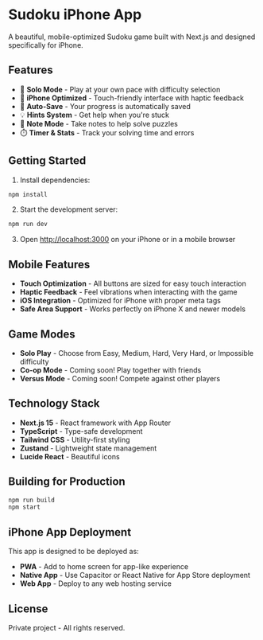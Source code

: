 # Sudoku iPhone App

A beautiful, mobile-optimized Sudoku game built with Next.js and designed specifically for iPhone.

## Features

- 🧩 **Solo Mode** - Play at your own pace with difficulty selection
- 📱 **iPhone Optimized** - Touch-friendly interface with haptic feedback
- 💾 **Auto-Save** - Your progress is automatically saved
- 💡 **Hints System** - Get help when you're stuck
- 📝 **Note Mode** - Take notes to help solve puzzles
- ⏱️ **Timer & Stats** - Track your solving time and errors

## Getting Started

1. Install dependencies:
```bash
npm install
```

2. Start the development server:
```bash
npm run dev
```

3. Open [http://localhost:3000](http://localhost:3000) on your iPhone or in a mobile browser

## Mobile Features

- **Touch Optimization** - All buttons are sized for easy touch interaction
- **Haptic Feedback** - Feel vibrations when interacting with the game
- **iOS Integration** - Optimized for iPhone with proper meta tags
- **Safe Area Support** - Works perfectly on iPhone X and newer models

## Game Modes

- **Solo Play** - Choose from Easy, Medium, Hard, Very Hard, or Impossible difficulty
- **Co-op Mode** - Coming soon! Play together with friends
- **Versus Mode** - Coming soon! Compete against other players

## Technology Stack

- **Next.js 15** - React framework with App Router
- **TypeScript** - Type-safe development
- **Tailwind CSS** - Utility-first styling
- **Zustand** - Lightweight state management
- **Lucide React** - Beautiful icons

## Building for Production

```bash
npm run build
npm start
```

## iPhone App Deployment

This app is designed to be deployed as:
- **PWA** - Add to home screen for app-like experience
- **Native App** - Use Capacitor or React Native for App Store deployment
- **Web App** - Deploy to any web hosting service

## License

Private project - All rights reserved.
